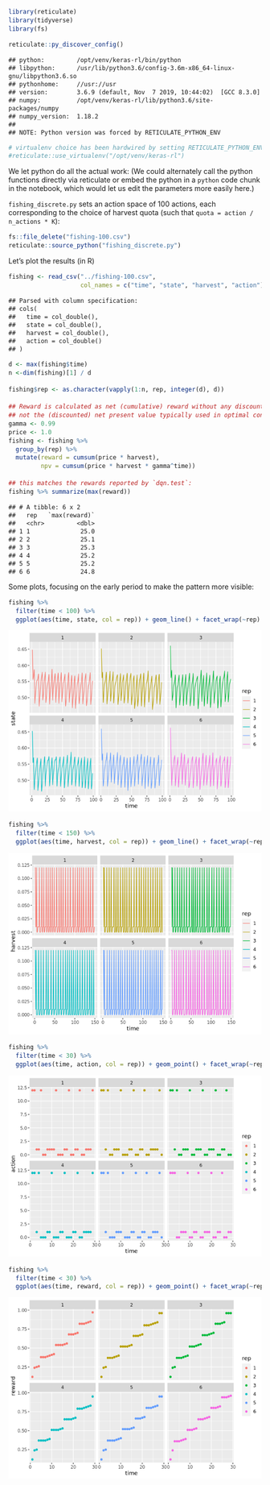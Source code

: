 
``` r
library(reticulate)
library(tidyverse)
library(fs)
```

``` r
reticulate::py_discover_config()
```

    ## python:         /opt/venv/keras-rl/bin/python
    ## libpython:      /usr/lib/python3.6/config-3.6m-x86_64-linux-gnu/libpython3.6.so
    ## pythonhome:     //usr://usr
    ## version:        3.6.9 (default, Nov  7 2019, 10:44:02)  [GCC 8.3.0]
    ## numpy:          /opt/venv/keras-rl/lib/python3.6/site-packages/numpy
    ## numpy_version:  1.18.2
    ## 
    ## NOTE: Python version was forced by RETICULATE_PYTHON_ENV

``` r
# virtualenv choice has been hardwired by setting RETICULATE_PYTHON_ENV in .Renviron
#reticulate::use_virtualenv("/opt/venv/keras-rl")
```

We let python do all the actual work: (We could alternately call the
python functions directly via reticulate or embed the python in a
`python` code chunk in the notebook, which would let us edit the
parameters more easily here.)

`fishing_discrete.py` sets an action space of 100 actions, each
corresponding to the choice of harvest quota (such that `quota = action
/ n_actions * K`):

``` r
fs::file_delete("fishing-100.csv")
reticulate::source_python("fishing_discrete.py")
```

Let’s plot the results (in R)

``` r
fishing <- read_csv("../fishing-100.csv", 
                    col_names = c("time", "state", "harvest", "action"))
```

    ## Parsed with column specification:
    ## cols(
    ##   time = col_double(),
    ##   state = col_double(),
    ##   harvest = col_double(),
    ##   action = col_double()
    ## )

``` r
d <- max(fishing$time)
n <-dim(fishing)[1] / d

fishing$rep <- as.character(vapply(1:n, rep, integer(d), d))

## Reward is calculated as net (cumulative) reward without any discounting (gamma = 1),
## not the (discounted) net present value typically used in optimal control
gamma <- 0.99
price <- 1.0
fishing <- fishing %>% 
  group_by(rep) %>% 
  mutate(reward = cumsum(price * harvest), 
         npv = cumsum(price * harvest * gamma^time))

## this matches the rewards reported by `dqn.test`:
fishing %>% summarize(max(reward))
```

    ## # A tibble: 6 x 2
    ##   rep   `max(reward)`
    ##   <chr>         <dbl>
    ## 1 1              25.0
    ## 2 2              25.1
    ## 3 3              25.3
    ## 4 4              25.2
    ## 5 5              25.2
    ## 6 6              24.8

Some plots, focusing on the early period to make the pattern more
visible:

``` r
fishing %>% 
  filter(time < 100) %>%
  ggplot(aes(time, state, col = rep)) + geom_line() + facet_wrap(~rep)
```

![](discrete_actions_files/figure-gfm/unnamed-chunk-5-1.png)<!-- -->

``` r
fishing %>% 
  filter(time < 150) %>%
  ggplot(aes(time, harvest, col = rep)) + geom_line() + facet_wrap(~rep)
```

![](discrete_actions_files/figure-gfm/unnamed-chunk-6-1.png)<!-- -->

``` r
fishing %>% 
  filter(time < 30) %>%
  ggplot(aes(time, action, col = rep)) + geom_point() + facet_wrap(~rep)
```

![](discrete_actions_files/figure-gfm/unnamed-chunk-7-1.png)<!-- -->

``` r
fishing %>% 
  filter(time < 30) %>%
  ggplot(aes(time, reward, col = rep)) + geom_point() + facet_wrap(~rep)
```

![](discrete_actions_files/figure-gfm/unnamed-chunk-8-1.png)<!-- -->
